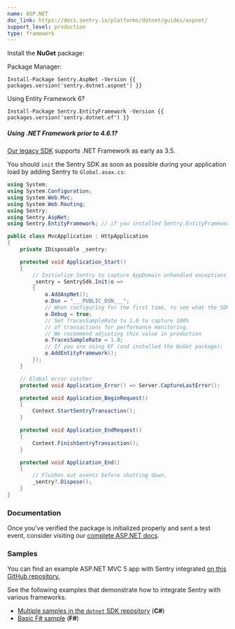 ```yaml
---
name: ASP.NET
doc_link: https://docs.sentry.io/platforms/dotnet/guides/aspnet/
support_level: production
type: framework
---
```


Install the **NuGet** package:

Package Manager:

```shell
Install-Package Sentry.AspNet -Version {{ packages.version('sentry.dotnet.aspnet') }}
```

Using Entity Framework 6?

```shell
Install-Package Sentry.EntityFramework -Version {{ packages.version('sentry.dotnet.ef') }}
```

<div class="alert alert-info" role="alert"><h5 class="no_toc">Using .NET Framework prior to 4.6.1?</h5>
    <div class="alert-body content-flush-bottom">
        <a href="https://docs.sentry.io/clients/csharp/">Our legacy SDK</a> supports .NET Framework as early as 3.5.
    </div>
</div>

You should `init` the Sentry SDK as soon as possible during your application load by adding Sentry to `Global.asax.cs`:

```csharp
using System;
using System.Configuration;
using System.Web.Mvc;
using System.Web.Routing;
using Sentry;
using Sentry.AspNet;
using Sentry.EntityFramework; // if you installed Sentry.EntityFramework

public class MvcApplication : HttpApplication
{
    private IDisposable _sentry;

    protected void Application_Start()
    {
        // Initialize Sentry to capture AppDomain unhandled exceptions and more.
        _sentry = SentrySdk.Init(o =>
        {
            o.AddAspNet();
            o.Dsn = "___PUBLIC_DSN___";
            // When configuring for the first time, to see what the SDK is doing:
            o.Debug = true;
            // Set TracesSampleRate to 1.0 to capture 100%
            // of transactions for performance monitoring.
            // We recommend adjusting this value in production
            o.TracesSampleRate = 1.0;
            // If you are using EF (and installed the NuGet package):
            o.AddEntityFramework();
        });
    }

    // Global error catcher
    protected void Application_Error() => Server.CaptureLastError();

    protected void Application_BeginRequest()
    {
        Context.StartSentryTransaction();
    }

    protected void Application_EndRequest()
    {
        Context.FinishSentryTransaction();
    }

    protected void Application_End()
    {
        // Flushes out events before shutting down.
        _sentry?.Dispose();
    }
}
```

### Documentation

Once you've verified the package is initialized properly and sent a test event, consider visiting our [complete ASP.NET docs](https://docs.sentry.io/platforms/dotnet/guides/aspnet/).

### Samples

You can find an example ASP.NET MVC 5 app with Sentry integrated [on this GitHub repository.](https://github.com/getsentry/examples/tree/master/dotnet/AspNetMvc5Ef6)

See the following examples that demonstrate how to integrate Sentry with various frameworks.

- [Multiple samples in the `dotnet` SDK repository](https://github.com/getsentry/sentry-dotnet/tree/main/samples) (**C#**)
- [Basic F# sample](https://github.com/sentry-demos/fsharp) (**F#**)
